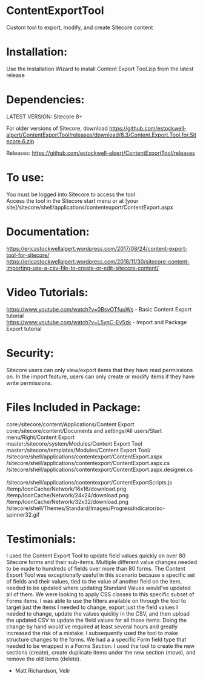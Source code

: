 # ContentExportTool
Custom tool to export, modify, and create Sitecore content

# Installation:
Use the Installation Wizard to install Content Export Tool.zip from the latest release

# Dependencies:
LATEST VERSION: Sitecore 8+

For older versions of Sitecore, download https://github.com/estockwell-alpert/ContentExportTool/releases/download/8.3/Content.Export.Tool.for.Sitecore.6.zip 

Releases: https://github.com/estockwell-alpert/ContentExportTool/releases

# To use:
You must be logged into Sitecore to access the tool<br />
Access the tool in the Sitecore start menu or at [your site]/sitecore/shell/applications/contentexport/ContentExport.aspx

# Documentation:
https://ericastockwellalpert.wordpress.com/2017/08/24/content-export-tool-for-sitecore/
https://ericastockwellalpert.wordpress.com/2018/11/30/sitecore-content-importing-use-a-csv-file-to-create-or-edit-sitecore-content/

# Video Tutorials:
https://www.youtube.com/watch?v=0BsvOTfuuWs - Basic Content Export tutorial<br/>
https://www.youtube.com/watch?v=L5ynC-Ev5zk - Import and Package Export tutorial

# Security:
Sitecore users can only view/export items that they have read permissions on. In the import feature, users can only create or modify items if they have write permissions.

# Files Included in Package:
 core:/sitecore/content/Applications/Content Export <br/>
 core:/sitecore/content/Documents and settings/All users/Start menu/Right/Content Export <br/>
 master:/sitecore/system/Modules/Content Export Tool <br/>
 master:/sitecore/templates/Modules/Content Export Tool/ <br/>
 /sitecore/shell/applications/contentexport/ContentExport.aspx	<br/>
 /sitecore/shell/applications/contentexport/ContentExport.aspx.cs	<br/>
 /sitecore/shell/applications/contentexport/ContentExport.aspx.designer.cs <br/>	
 /sitecore/shell/applications/contentexport/ContentExportScripts.js <br/>
 /temp/IconCache/Network/16x16/download.png	<br/>
 /temp/IconCache/Network/24x24/download.png	<br/>
 /temp/IconCache/Network/32x32/download.png	<br/>
 /sitecore/shell/Themes/Standard/Images/ProgressIndicator/sc-spinner32.gif

# Testimonials:
I used the Content Export Tool to update field values quickly on over 80 Sitecore forms and their sub-items. Multiple different value changes needed to be made to hundreds of fields over more than 80 forms. The Content Export Tool was exceptionally useful in this scenario because a specific set of fields and their values, tied to the value of another field on the item, needed to be updated where updating Standard Values would've updated all of them. We were looking to apply CSS classes to this specific subset of Forms items. I was able to use the filters available on through the tool to target just the items I needed to change, export just the field values I needed to change, update the values quickly in the CSV, and then upload the updated CSV to update the field values for all those items. Doing the change by hand would've required at least several hours and greatly increased the risk of a mistake. I subsequently used the tool to make structure changes to the forms. We had a a specific Form field type that needed to be wrapped in a Forms Section. I used the tool to create the new sections (create), create duplicate items under the new section (move), and remove the old items (delete). 

- Matt Richardson, Velir
